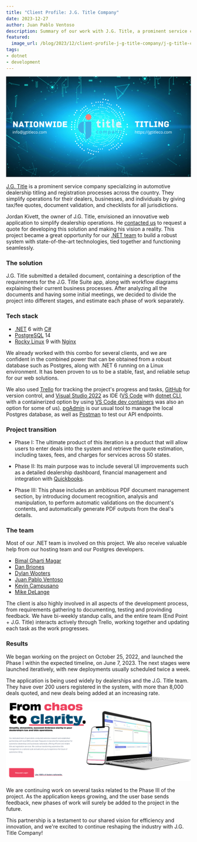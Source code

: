 ```yaml
---
title: "Client Profile: J.G. Title Company"
date: 2023-12-27
author: Juan Pablo Ventoso
description: Summary of our work with J.G. Title, a prominent service company specializing in automotive dealership titling and registration processes across the country
featured:
  image_url: /blog/2023/12/client-profile-j-g-title-company/j-g-title-company.png
tags:
- dotnet
- development
---
```


![J.G. Title Company](/2023/12/client-profile-j-g-title-company/j-g-title-company.png)

[J.G. Title](https://jgtitleco.com/) is a prominent service company specializing in automotive dealership titling and registration processes across the country. They simplify operations for their dealers, businesses, and individuals by giving tax/fee quotes, document validation, and checklists for all jurisdictions.

Jordan Kivett, the owner of J.G. Title, envisioned an innovative web application to simplify dealership operations. He [contacted us](https://www.endpointdev.com/contact/) to request a quote for developing this solution and making his vision a reality. This project became a great opportunity for our [.NET team](https://www.endpointdev.com/team/) to build a robust system with state-of-the-art technologies, tied together and functioning seamlessly.

### The solution

J.G. Title submitted a detailed document, containing a description of the requirements for the J.G. Title Suite app, along with workflow diagrams explaining their current business processes. After analyzing all the documents and having some initial meetings, we decided to divide the project into different stages, and estimate each phase of work separately.

### Tech stack

- [.NET](https://dotnet.microsoft.com/en-us/learn/dotnet/what-is-dotnet) 6 with [C#](https://learn.microsoft.com/en-us/dotnet/csharp/tour-of-csharp/)
- [PostgreSQL](https://www.postgresql.org/) 14
- [Rocky Linux](https://rockylinux.org/) 9 with [Nginx](https://www.nginx.com/)

We already worked with this combo for several clients, and we are confident in the combined power that can be obtained from a robust database such as Postgres, along with .NET 6 running on a Linux environment. It has been proven to us to be a stable, fast, and reliable setup for our web solutions.

We also used [Trello](https://trello.com/) for tracking the project's progress and tasks, [GitHub](https://github.com/) for version control, and [Visual Studio 2022](https://visualstudio.microsoft.com/vs/) as IDE ([VS Code](https://code.visualstudio.com/) with [dotnet CLI](https://learn.microsoft.com/dotnet/core/tools/), with a containerized option by using [VS Code dev containers](https://code.visualstudio.com/docs/devcontainers/tutorial) was also an option for some of us). [pgAdmin](https://www.pgadmin.org/) is our usual tool to manage the local Postgres database, as well as [Postman](https://www.postman.com/) to test our API endpoints.

### Project transition

- Phase I: The ultimate product of this iteration is a product that will allow users to enter deals into the system and retrieve the quote estimation, including taxes, fees, and charges for services across 50 states.

- Phase II: Its main purpose was to include several UI improvements such as a detailed dealership dashboard, financial management and integration with [Quickbooks](https://quickbooks.intuit.com/).

- Phase III: This phase includes an ambitious PDF document management section, by introducing document recognition, analysis and manipulation, to perform automatic validations on the document's contents, and automatically generate PDF outputs from the deal's details.

### The team

Most of our .NET team is involved on this project. We also receive valuable help from our hosting team and our Postgres developers.

- [Bimal Gharti Magar](https://www.endpointdev.com/team/bimal-gharti-magar/)
- [Dan Briones](https://www.endpointdev.com/team/dan-briones/)
- [Dylan Wooters](https://www.endpointdev.com/team/dylan-wooters/)
- [Juan Pablo Ventoso](https://www.endpointdev.com/team/juan-pablo-ventoso/)
- [Kevin Campusano](https://www.endpointdev.com/team/kevin-campusano/)
- [Mike DeLange](https://www.endpointdev.com/team/mike-delange/)

The client is also highly involved in all aspects of the development process, from requirements gathering to documenting, testing and provinding feedback. We have bi-weekly standup calls, and the entire team (End Point + J.G. Title) interacts actively through Trello, working together and updating each task as the work progresses.

### Results

We began working on the project on October 25, 2022, and launched the Phase I within the expected timeline, on June 7, 2023. The next stages were launched iteratively, with new deployments usually scheduled twice a week.

The application is being used widely by dealerships and the J.G. Title team. They have over 200 users registered in the system, with more than 8,000 deals quoted, and new deals being added at an increasing rate.

![The J.G. Title Suite application, featured on the company's website](/2023/12/client-profile-j-g-title-company/j-g-title-suite-featured.png)

We are continuing work on several tasks related to the Phase III of the project. As the application keeps growing, and the user base sends feedback, new phases of work will surely be added to the project in the future.

This partnership is a testament to our shared vision for efficiency and innovation, and we're excited to continue reshaping the industry with J.G. Title Company!